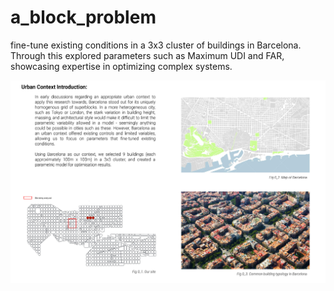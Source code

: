 # a_block_problem
fine-tune existing conditions in a 3x3 cluster of buildings in Barcelona. Through this explored parameters such as Maximum UDI and FAR, showcasing expertise in optimizing complex systems. 

![context](https://github.com/mengxihe/a_block_problem/blob/main/Money%20Shots/Group5_Final%20Report_Page_03.jpg)
